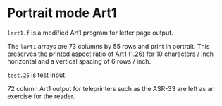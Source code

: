 # Portrait mode Art1

`lart1.f` is a modified Art1 program for letter page output.

The `lart1` arrays are 73 columns by 55 rows and print in portrait. This preserves the printed aspect ratio of Art1 (1.26) for 10 characters / inch horizontal and a vertical spacing of 6 rows / inch.

`test.25` is test input.


72 column Art1 output for teleprinters such as the ASR-33 are left as an exercise for the reader.

